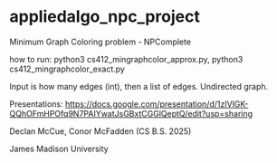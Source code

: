 # appliedalgo_npc_project

Minimum Graph Coloring problem - NPComplete

how to run: python3 cs412_mingraphcolor_approx.py, python3 cs412_mingraphcolor_exact.py

Input is how many edges (int), then a list of edges. Undirected graph.

Presentations: https://docs.google.com/presentation/d/1zIVlGK-QQhOFmHPOfq9N7PAIYwatJsGBxtCGGlQeptQ/edit?usp=sharing

Declan McCue, Conor McFadden (CS B.S. 2025)

James Madison University
